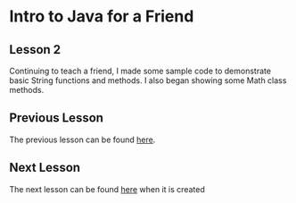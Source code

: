 # Intro to Java for a Friend
## Lesson 2
Continuing to teach a friend, I made some sample code to demonstrate basic String functions and methods. I also began showing some Math class methods.

## Previous Lesson
The previous lesson can be found [here](https://github.com/hongxiw/Lesson1).

## Next Lesson
The next lesson can be found [here](https://github.com/hongxiw) when it is created